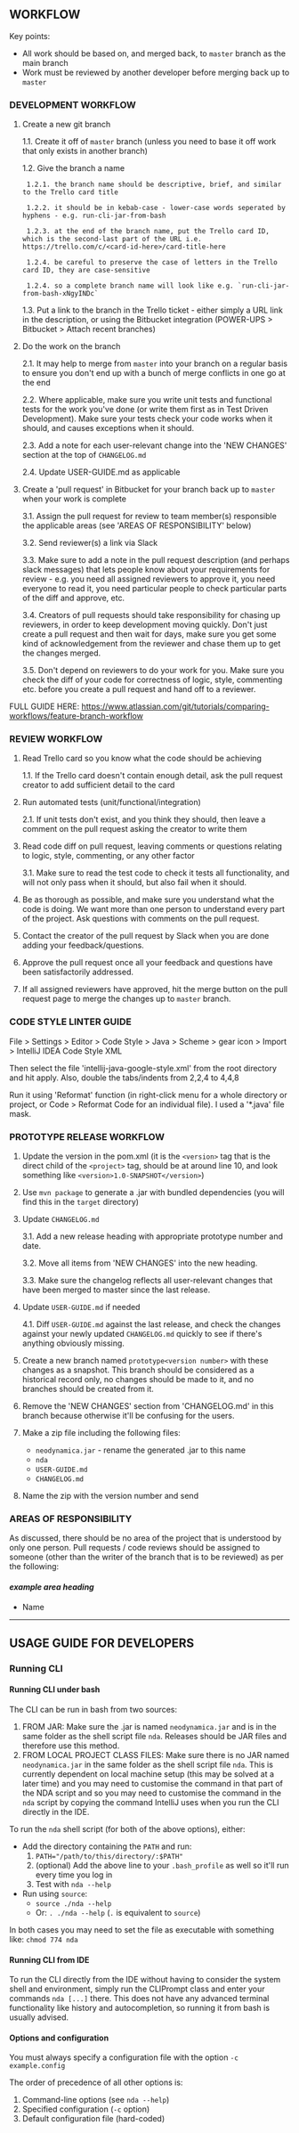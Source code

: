 ## WORKFLOW

Key points:
* All work should be based on, and merged back, to `master` branch as the main branch
* Work must be reviewed by another developer before merging back up to `master`

### DEVELOPMENT WORKFLOW
1. Create a new git branch

    1.1. Create it off of `master` branch (unless you need to base it off work that only exists in another branch) 
    
    1.2. Give the branch a name
        
        1.2.1. the branch name should be descriptive, brief, and similar to the Trello card title
        
        1.2.2. it should be in kebab-case - lower-case words seperated by hyphens - e.g. run-cli-jar-from-bash
        
        1.2.3. at the end of the branch name, put the Trello card ID, which is the second-last part of the URL i.e. https://trello.com/c/<card-id-here>/card-title-here
        
        1.2.4. be careful to preserve the case of letters in the Trello card ID, they are case-sensitive
   
        1.2.4. so a complete branch name will look like e.g. `run-cli-jar-from-bash-xNgyINDc`

    1.3. Put a link to the branch in the Trello ticket - either simply a URL link in the description, or using the Bitbucket integration (POWER-UPS > Bitbucket > Attach recent branches)

2. Do the work on the branch
    
    2.1. It may help to merge from `master` into your branch on a regular basis to ensure you don't end up with a bunch of merge conflicts in one go at the end
    
    2.2. Where applicable, make sure you write unit tests and functional tests for the work you've done (or write them first as in Test Driven Development). Make sure your tests check your code works when it should, and causes exceptions when it should.
   
    2.3. Add a note for each user-relevant change into the 'NEW CHANGES' section at the top of `CHANGELOG.md`
    
    2.4. Update USER-GUIDE.md as applicable

3. Create a 'pull request' in Bitbucket for your branch back up to `master` when your work is complete

    3.1. Assign the pull request for review to team member(s) responsible the applicable areas (see 'AREAS OF RESPONSIBILITY' below)
    
    3.2. Send reviewer(s) a link via Slack

    3.3. Make sure to add a note in the pull request description (and perhaps slack messages) that lets people know about your requirements for review - e.g. you need all assigned reviewers to approve it, you need everyone to read it, you need particular people to check particular parts of the diff and approve, etc.
    
    3.4. Creators of pull requests should take responsibility for chasing up reviewers, in order to keep development moving quickly. Don't just create a pull request and then wait for days, make sure you get some kind of acknowledgement from the reviewer and chase them up to get the changes merged.
    
    3.5. Don't depend on reviewers to do your work for you. Make sure you check the diff of your code for correctness of logic, style, commenting etc. before you create a pull request and hand off to a reviewer.

FULL GUIDE HERE: https://www.atlassian.com/git/tutorials/comparing-workflows/feature-branch-workflow

### REVIEW WORKFLOW

1. Read Trello card so you know what the code should be achieving
    
    1.1. If the Trello card doesn't contain enough detail, ask the pull request creator to add sufficient detail to the card

2. Run automated tests (unit/functional/integration)

    2.1. If unit tests don't exist, and you think they should, then leave a comment on the pull request asking the creator to write them

3. Read code diff on pull request, leaving comments or questions relating to logic, style, commenting, or any other factor

    3.1. Make sure to read the test code to check it tests all functionality, and will not only pass when it should, but also fail when it should.
    
4. Be as thorough as possible, and make sure you understand what the code is doing. We want more than one person to understand every part of the project. Ask questions with comments on the pull request.

5. Contact the creator of the pull request by Slack when you are done adding your feedback/questions.

6. Approve the pull request once all your feedback and questions have been satisfactorily addressed.

7. If all assigned reviewers have approved, hit the merge button on the pull request page to merge the changes up to `master` branch.

### CODE STYLE LINTER GUIDE

File > Settings > Editor > Code Style > Java > Scheme > gear icon > Import > IntelliJ IDEA Code Style XML

Then select the file 'intellij-java-google-style.xml' from the root directory and hit apply.
Also, double the tabs/indents from 2,2,4 to 4,4,8

Run it using 'Reformat' function (in right-click menu for a whole directory or project, or Code > Reformat Code for an individual file). I used a '*.java' file mask.


### PROTOTYPE RELEASE WORKFLOW

1. Update the version in the pom.xml (it is the `<version>` tag that is the direct child of the `<project>` tag, should be at around line 10, and look something like `<version>1.0-SNAPSHOT</version>`)

2. Use `mvn package` to generate a .jar with bundled dependencies (you will find this in the `target` directory)

3. Update `CHANGELOG.md`

    3.1. Add a new release heading with appropriate prototype number and date.
    
    3.2. Move all items from 'NEW CHANGES' into the new heading. 

    3.3. Make sure the changelog reflects all user-relevant changes that have been merged to master since the last release.

4. Update `USER-GUIDE.md` if needed

    4.1. Diff `USER-GUIDE.md` against the last release, and check the changes against your newly updated `CHANGELOG.md` quickly to see if there's anything obviously missing.

5. Create a new branch named `prototype<version number>` with these changes as a snapshot. This branch should be considered as a historical record only, no changes should be made to it, and no branches should be created from it.

6. Remove the 'NEW CHANGES' section from 'CHANGELOG.md' in this branch because otherwise it'll be confusing for the users.

7. Make a zip file including the following files:

    * `neodynamica.jar` - rename the generated .jar to this name
    * `nda`
    * `USER-GUIDE.md`
    * `CHANGELOG.md`
    
8. Name the zip with the version number and send

### AREAS OF RESPONSIBILITY
As discussed, there should be no area of the project that is understood by only one person. Pull requests / code reviews should be assigned to someone (other than the writer of the branch that is to be reviewed) as per the following:

#### _example area heading_
* Name


---

## USAGE GUIDE FOR DEVELOPERS

### Running CLI

#### Running CLI under bash

The CLI can be run in bash from two sources:
1. FROM JAR: Make sure the .jar is named `neodynamica.jar` and is in the same folder as the shell script file `nda`. Releases should be JAR files and therefore use this method.
2. FROM LOCAL PROJECT CLASS FILES: Make sure there is no JAR named `neodynamica.jar` in the same folder as the shell script file `nda`. This is currently dependent on local machine setup (this may be solved at a later time) and you may need to customise the command in that part of the NDA script and so you may need to customise the command in the `nda` script by copying the command IntelliJ uses when you run the CLI directly in the IDE.

To run the `nda` shell script (for both of the above options), either:
* Add the directory containing the  `PATH` and run:
    1. `PATH="/path/to/this/directory/:$PATH"` 
    2. (optional) Add the above line to your `.bash_profile` as well so it'll run every time you log in
    3. Test with `nda --help`
* Run using `source`: 
    * `source ./nda --help` 
    * Or: `. ./nda --help` (`.` is equivalent to `source`)

In both cases you may need to set the file as executable with something like: `chmod 774 nda`

#### Running CLI from IDE

To run the CLI directly from the IDE without having to consider the system shell and environment, simply run the CLIPrompt class and enter your commands `nda [...]` there. This does not have any advanced terminal functionality like history and autocompletion, so running it from bash is usually advised.

#### Options and configuration

You must always specify a configuration file with the option `-c example.config`

The order of precedence of all other options is:
1. Command-line options (see `nda --help`)
2. Specified configuration (`-c` option)
3. Default configuration file (hard-coded)
